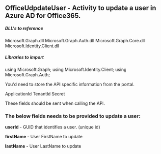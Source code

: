## OfficeUdpdateUser - Activity to update a user in Azure AD for Office365.

##### DLL's to reference
Microsoft.Graph.dll
Microsoft.Graph.Auth.dll
Microsoft.Graph.Core.dll
Microsoft.Identity.Client.dll

##### Libraries to import
using Microsoft.Graph;
using Microsoft.Identity.Client;
using Microsoft.Graph.Auth;

You'd need to store the API specific information from the portal.

ApplicationId
TenantId
Secret

These fields should be sent when calling the API.

### The below fields needs to be provided to update a user:

**userId**			  - GUID that identifies a user. (unique id) 	                    

**firstName**		  - User FirstName to update

**lastName**		  - User LastName to update
